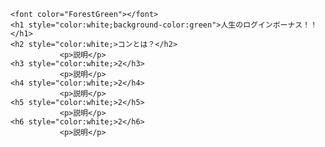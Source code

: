     <font color="ForestGreen"></font>
    <h1 style="color:white;background-color:green">人生のログインボーナス！！</h1>
    <h2 style="color:white;>コンとは？</h2>
               <p>説明</p>
    <h3 style="color:white;>2</h3>
               <p>説明</p>
    <h4 style="color:white;>2</h4>
               <p>説明</p>
    <h5 style="color:white;>2</h5>
               <p>説明</p>
    <h6 style="color:white;>2</h6>
               <p>説明</p>
  　
